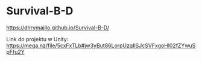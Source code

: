 # Survival-B-D
https://dhrymajllo.github.io/Survival-B-D/

Link do projektu w Unity: https://mega.nz/file/5cxFxTLb#jw3yBut86LorpUzqIlSJcSVFxgoHl02fZYwuSpFfu2Y
